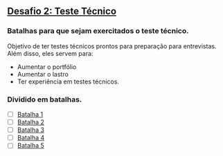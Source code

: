 ## [Desafio 2: Teste Técnico](https://desenvolvendome-spd.club.hotmart.com/t/page/2OM0MDpr76)

### Batalhas para que sejam exercitados o  teste técnico.

Objetivo de ter testes técnicos prontos para preparação para entrevistas. Além disso, eles servem para:

- Aumentar o portfólio
- Aumentar o lastro
- Ter experiência em testes técnicos.


### Dividido em batalhas.

- [ ] [Batalha 1](https://drive.google.com/file/d/1wy8DnEHMRQNrNE40qNSYqHB3zNLZ2qLH/view?usp=sharing)
- [ ] [Batalha 2](https://drive.google.com/file/d/1QwiBAJ0kexgwJTQn8f98j5IaihT6Q7nV/view?usp=sharing) 
- [ ] [Batalha 3](https://drive.google.com/file/d/1N4McwpsSiC0T9x71jh33I0Q6a8O7kCFQ/view?usp=sharing)
- [ ] [Batalha 4](https://drive.google.com/file/d/1Mx8ZokWQQgot4ks_SUn1CBSx1FRtzePs/view?usp=sharing)
- [ ] [Batalha 5](https://drive.google.com/file/d/1u4SbT14Lyb4IXzu43GrWc2i5m2VMTY4L/view?usp=sharing)
